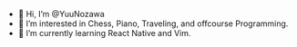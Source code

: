 - 👋 Hi, I’m @YuuNozawa
- 👀 I’m interested in Chess, Piano, Traveling, and offcourse Programming.
- 🌱 I’m currently learning React Native and Vim.
<!---
 💞️ I’m looking to collaborate on ...
 📫 How to reach me ...
--->

<!---
YuuNozawa/YuuNozawa is a ✨ special ✨ repository because its `README.md` (this file) appears on your GitHub profile.
You can click the Preview link to take a look at your changes.
--->
